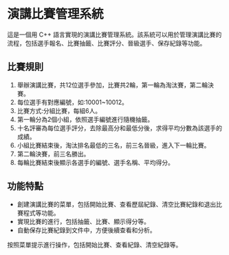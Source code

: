 # 演講比賽管理系統  

這是一個用 C++ 語言實現的演講比賽管理系統。該系統可以用於管理演講比賽的流程，包括選手報名、比賽抽籤、比賽評分、晉級選手、保存紀錄等功能。  

## 比賽規則  

1. 舉辦演講比賽，共12位選手參加，比賽共2輪，第一輪為淘汰賽，第二輪決賽。  
2. 每位選手有對應編號，如:10001~10012。  
3. 比賽方式:分組比賽，每組6人。  
4. 第一輪分為2個小組，依照選手編號進行隨機抽籤。  
5. 十名評審為每位選手評分，去除最高分和最低分後，求得平均分數為該選手的成績。  
6. 小組比賽結束後，淘汰排名最低的三名，前三名晉級，進入下一輪比賽。  
7. 第二輪決賽，前三名勝出。  
8. 每輪比賽結束後顯示各選手的編號、選手名稱、平均得分。  

## 功能特點

- 創建演講比賽的菜單，包括開始比賽、查看歷屆紀錄、清空比賽紀錄和退出比賽程式等功能。  
- 實現比賽的進行，包括抽籤、比賽、顯示得分等。  
- 自動保存比賽紀錄到文件中，方便後續查看和分析。  

按照菜單提示進行操作，包括開始比賽、查看紀錄、清空紀錄等。   
 

